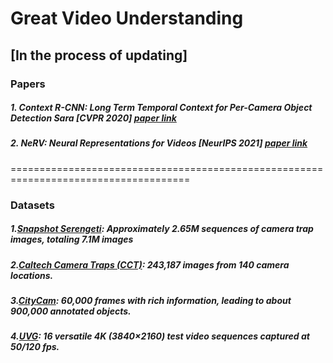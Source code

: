 # Great Video Understanding
## [In the process of updating]

### Papers
##### 1. Context R-CNN: Long Term Temporal Context for Per-Camera Object Detection Sara [CVPR 2020] [paper link](https://arxiv.org/abs/1912.03538)
##### 2. NeRV: Neural Representations for Videos [NeurIPS 2021] [paper link](https://arxiv.org/abs/2110.13903)

=====================================================================================
### Datasets
##### 1.[Snapshot Serengeti](https://lila.science/datasets/snapshot-serengeti/): Approximately 2.65M sequences of camera trap images, totaling 7.1M images
##### 2.[Caltech Camera Traps (CCT)](https://beerys.github.io/CaltechCameraTraps/): 243,187 images from 140 camera locations.
##### 3.[CityCam](https://www.citycam-cmu.com/dataset): 60,000 frames with rich information, leading to about 900,000 annotated objects.
##### 4.[UVG](http://ultravideo.fi/#testsequences):  16 versatile 4K (3840×2160) test video sequences captured at 50/120 fps.
